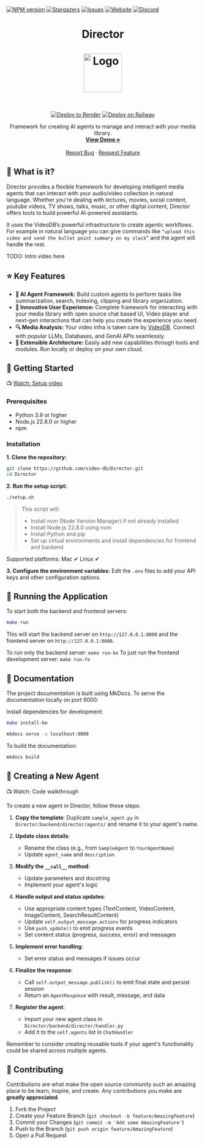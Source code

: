 <!-- PROJECT SHIELDS -->
<!--
*** Reference links are enclosed in brackets [ ] instead of parentheses ( ).
*** https://www.markdownguide.org/basic-syntax/#reference-style-links
-->

[![NPM version][npm-shield]][npm-url]
[![Stargazers][stars-shield]][stars-url]
[![Issues][issues-shield]][issues-url]
[![Website][website-shield]][website-url]
[![Discord][discord-shield]][discord-url]

<!-- PROJECT LOGO -->


<h1 align="center">
        Director
        <br/>
        <br />
        <a href="https://videodb.io/">
    <img src="https://codaio.imgix.net/docs/_s5lUnUCIU/blobs/bl-RgjcFrrJjj/d3cbc44f8584ecd42f2a97d981a144dce6a66d83ddd5864f723b7808c7d1dfbc25034f2f25e1b2188e78f78f37bcb79d3c34ca937cbb08ca8b3da1526c29da9a897ab38eb39d084fd715028b7cc60eb595c68ecfa6fa0bb125ec2b09da65664a4f172c2f" alt="Logo" width="100" height="">
  </a>
    </h1>
    
    
<br />
<p align="center">
<p align="center">
        <a href="https://render.com/deploy?repo=https://github.com/video-db/Director" target="_blank" rel="nofollow"><img src="https://render.com/images/deploy-to-render-button.svg" alt="Deploy to Render"></a>
        <a href="https://railway.app/template/">
          <img src="https://railway.app/button.svg" alt="Deploy on Railway">
        </a>
        </p>



  <p align="center">
    Framework for creating AI agents to manage and interact with your media library.
    <br />
    <a href="https://stackblitz.com/edit/videodb-player-demo-pxy8k7?file=src%2FApp.vue"><strong>View Demo »</strong></a>
    <br />
    <br />
    <a href="https://github.com/video-db/Director/issues">Report Bug</a>
    ·
    <a href="https://github.com/video-db/Director/issues">Request Feature</a>
  </p>
</p>

<!-- ABOUT THE PROJECT -->

##  🧐 What is it?
Director provides a flexible framework for developing intelligent media agents that can interact with your audio/video collection in natural language. Whether you're dealing with lectures, movies, social content, youtube videos, TV shows, talks, music, or other digital content, Director offers tools to build powerful AI-powered assistants.

It uses the VideoDB’s powerful infrastructure to create agentic workflows. For example in natural language you can give commands like `“upload this video and send the bullet point summary on my slack”` and the agent will handle the rest.


TODO: Intro video here

## ⭐️ Key Features
- **🤖 AI Agent Framework:** Build custom agents to perform tasks like summarization, search, indexing, clipping and library organization. 
- **🎨 Innovative User Experience:** Complete framework for interacting with your media library with open source chat based UI, Video player and next-gen interactions that can help you create the experience you need. 
- **🔍 Media Analysis:** Your video infra is taken care by [VideoDB](https://videodb.io). Connect with popular LLMs, Databases, and GenAI APIs seamlessly.
- **🧩 Extensible Architecture:** Easily add new capabilities through tools and modules. Run locally or deploy on your own cloud. 


## 🏃 Getting Started
📺 [Watch: Setup video](https://www.youtube.com/watch?v=dQw4w9WgXcQ)

### Prerequisites

- Python 3.9 or higher
- Node.js 22.8.0 or higher
- npm

### Installation

**1. Clone the repository:**

``` bash
git clone https://github.com/video-db/Director.git
cd Director
```

**2. Run the setup script:**

```bash
./setup.sh
```

> This script will:
> - Install nvm (Node Version Manager) if not already installed
> - Install Node.js 22.8.0 using nvm
> - Install Python and pip
> - Set up virtual environments and install dependencies for frontend and backend

Supported platforms: Mac ✔ Linux ✔ 

**3. Configure the environment variables:**
Edit the `.env` files to add your API keys and other configuration options.



## 💬 Running the Application

To start both the backend and frontend servers:

```bash
make run
```

This will start the backend server on `http://127.0.0.1:8000` and the frontend server on `http://127.0.0.1:8080`.

To run only the backend server: `make run-be`
To just run the frontend development server: `make run-fe`

## 📖 Documentation

The project documentation is built using MkDocs. To serve the documentation locally on port 9000:

Install dependencies for development:

```bash
make install-be
```

```bash
mkdocs serve -a localhost:9000
```

To build the documentation:

```bash
mkdocs build
```

<!-- CONTRIBUTING -->

## 📘 Creating a New Agent
📺 Watch: Code walkthrough

To create a new agent in Director, follow these steps:

1. **Copy the template**: Duplicate `sample_agent.py` in `Director/backend/director/agents/` and rename it to your agent's name.

2. **Update class details**:
   - Rename the class (e.g., from `SampleAgent` to `YourAgentName`)
   - Update `agent_name` and `description`

3. **Modify the `__call__` method**:
   - Update parameters and docstring
   - Implement your agent's logic

4. **Handle output and status updates**:
   - Use appropriate content types (TextContent, VideoContent, ImageContent, SearchResultContent)
   - Update `self.output_message.actions` for progress indicators
   - Use `push_update()` to emit progress events
   - Set content status (progress, success, error) and messages

5. **Implement error handling**:
   - Set error status and messages if issues occur

6. **Finalize the response**:
   - Call `self.output_message.publish()` to emit final state and persist session
   - Return an `AgentResponse` with result, message, and data

7. **Register the agent**:
   - Import your new agent class in `Director/backend/director/handler.py`
   - Add it to the `self.agents` list in `ChatHandler`

Remember to consider creating reusable tools if your agent's functionality could be shared across multiple agents.

## 🤝 Contributing

Contributions are what make the open source community such an amazing place to be learn, inspire, and create. Any contributions you make are **greatly appreciated**.

1. Fork the Project
2. Create your Feature Branch (`git checkout -b feature/AmazingFeature`)
3. Commit your Changes (`git commit -m 'Add some AmazingFeature'`)
4. Push to the Branch (`git push origin feature/AmazingFeature`)
5. Open a Pull Request

<!-- MARKDOWN LINKS & IMAGES -->
<!-- https://www.markdownguide.org/basic-syntax/#reference-style-links -->

[npm-shield]: https://img.shields.io/npm/v/@videodb/player-vue?style=for-the-badge
[npm-url]: https://www.npmjs.com/package/@videodb/player-vue
[discord-shield]: https://img.shields.io/badge/dynamic/json?style=for-the-badge&url=https://discord.com/api/invites/py9P639jGz?with_counts=true&query=$.approximate_member_count&logo=discord&logoColor=blue&color=green&label=discord
[discord-url]: https://discord.com/invite/py9P639jGz
[stars-shield]: https://img.shields.io/github/stars/video-db/Director.svg?style=for-the-badge
[stars-url]: https://github.com/video-db/Director/stargazers
[issues-shield]: https://img.shields.io/github/issues/video-db/Director.svg?style=for-the-badge
[issues-url]: https://github.com/video-db/Director/issues
[website-shield]: https://img.shields.io/website?url=https%3A%2F%2Fvideodb.io%2F&style=for-the-badge&label=videodb.io
[website-url]: https://videodb.io/


